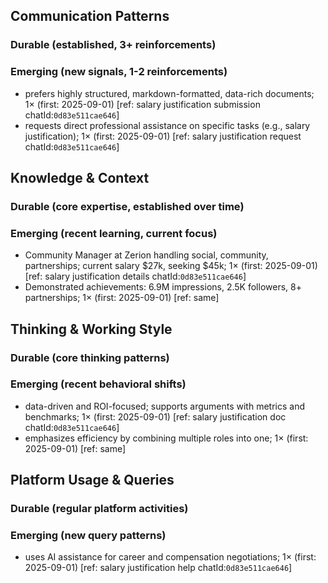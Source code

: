 ## Communication Patterns
### Durable (established, 3+ reinforcements)

### Emerging (new signals, 1-2 reinforcements)
- prefers highly structured, markdown-formatted, data-rich documents; 1× (first: 2025-09-01) [ref: salary justification submission chatId:`0d83e511cae646`]
- requests direct professional assistance on specific tasks (e.g., salary justification); 1× (first: 2025-09-01) [ref: salary justification request chatId:`0d83e511cae646`]

## Knowledge & Context
### Durable (core expertise, established over time)

### Emerging (recent learning, current focus)
- Community Manager at Zerion handling social, community, partnerships; current salary $27k, seeking $45k; 1× (first: 2025-09-01) [ref: salary justification details chatId:`0d83e511cae646`]
- Demonstrated achievements: 6.9M impressions, 2.5K followers, 8+ partnerships; 1× (first: 2025-09-01) [ref: same]

## Thinking & Working Style
### Durable (core thinking patterns)

### Emerging (recent behavioral shifts)
- data-driven and ROI-focused; supports arguments with metrics and benchmarks; 1× (first: 2025-09-01) [ref: salary justification doc chatId:`0d83e511cae646`]
- emphasizes efficiency by combining multiple roles into one; 1× (first: 2025-09-01) [ref: same]

## Platform Usage & Queries
### Durable (regular platform activities)

### Emerging (new query patterns)
- uses AI assistance for career and compensation negotiations; 1× (first: 2025-09-01) [ref: salary justification help chatId:`0d83e511cae646`]